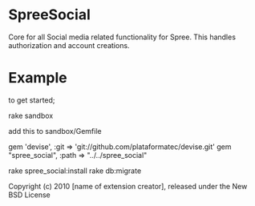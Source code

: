 SpreeSocial
===========

Core for all Social media related functionality for Spree. This handles authorization and account creations.


Example
=======

to get started;

rake sandbox 

add this to sandbox/Gemfile

gem 'devise', :git => 'git://github.com/plataformatec/devise.git'
gem "spree_social", :path => "../../spree_social"

rake spree_social:install
rake db:migrate

Copyright (c) 2010 [name of extension creator], released under the New BSD License
